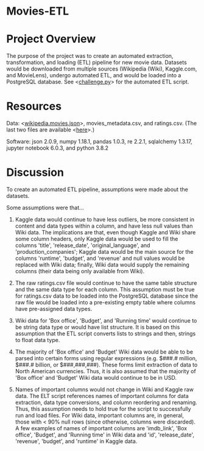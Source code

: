 # Movies-ETL

# Project Overview
The purpose of the project was to create an automated extraction, transformation, and loading (ETL) pipeline for new movie data. Datasets would be downloaded from multiple sources (Wikipedia (Wiki), Kaggle.com, and MovieLens), undergo automated ETL, and would be loaded into a PostgreSQL database. See <[challenge.py](challenge.py)> for the automated ETL script. 

# Resources
Data: <[wikipedia.movies.json](Data/wikipedia.movies.json)>, movies_metadata.csv, and ratings.csv. (The last two files are available <[here](https://www.kaggle.com/rounakbanik/the-movies-dataset/download)>.)

Software: json 2.0.9, numpy 1.18.1, pandas 1.0.3, re 2.2.1, sqlalchemy 1.3.17, jupyter notebook 6.0.3, and python 3.8.2

# Discussion
To create an automated ETL pipeline, assumptions were made about the datasets.

Some assumptions were that...
1) Kaggle data would continue to have less outliers, be more consistent in content and data types within a column, and have less null values than Wiki data. The implications are that, even though Kaggle and Wiki share some column headers, only Kaggle data would be used to fill the columns 'title', 'release_date', 'original_language', and 'production_companies'; Kaggle data would be the main source for the columns 'runtime', 'budget', and 'revenue' and null values would be replaced with Wiki data; finally, Wiki data would supply the remaining columns (their data being only available from Wiki).

2) The raw ratings.csv file would continue to have the same table structure and the same data type for each column. This assumption must be true for ratings.csv data to be loaded into the PostgreSQL database since the raw file would be loaded into a pre-existing empty table where columns have pre-assigned data types. 

3) Wiki data for 'Box office', 'Budget', and 'Running time' would continue to be string data type or would have list structure. It is based on this assumption that the ETL script converts lists to strings and then, strings to float data type.

4) The majority of 'Box office' and 'Budget' Wiki data would be able to be parsed into certain forms using regular expressions (e.g. $###.# million, $###.# billion, or $###,###,###). These forms limit extraction of data to North American currencies. Thus, it is also assumed that the majority of 'Box office' and 'Budget' Wiki data would continue to be in USD. 

5) Names of important columns would not change in Wiki and Kaggle raw data. The ELT script references names of important columns for data extraction, data type conversions, and column reordering and renaming. Thus, this assumption needs to hold true for the script to successfully run and load files. For Wiki data, important columns are, in general, those with < 90% null rows (since otherwise, columns were discarded). A few examples of names of important columns are 'imdb_link', 'Box office', 'Budget', and 'Running time' in Wiki data and 'id', 'release_date', 'revenue', 'budget', and 'runtime' in Kaggle data. 